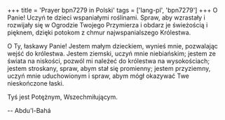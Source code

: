 +++
title = 'Prayer bpn7279 in Polski'
tags = ['lang-pl', 'bpn7279']
+++
O Panie! Uczyń te dzieci wspaniałymi roślinami. Spraw, aby wzrastały i rozwijały się w Ogrodzie Twojego Przymierza i obdarz je świeżością i pięknem, dzięki potokom z chmur najwspanialszego Królestwa.
   
O Ty, łaskawy Panie! Jestem małym dzieckiem, wynieś mnie, pozwalając wejść do królestwa. Jestem ziemski, uczyń mnie niebiańskim; jestem ze świata na niskości, pozwól mi należeć do królestwa na wysokościach; jestem stroskany, spraw, abym stał się promienny; jestem przyziemny, uczyń mnie uduchowionym i spraw, abym mógł okazywać Twe nieskończone łaski.
   
Tyś jest Potężnym, Wszechmiłującym.

-- Abdu'l-Bahá
